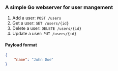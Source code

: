 ### A simple Go webserver for user mangement

1. Add a user: `POST /users`
2. Get a user: `GET /users/{id}`
3. Delete a user: `DELETE /users/{id}`
4. Update a user: `PUT /users/{id}`

#### Payload format
```json
{
    "name": "John Doe"
} 
```